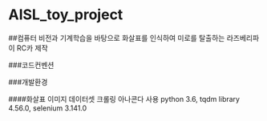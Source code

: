 # AISL_toy_project
##컴퓨터 비전과 기계학습을 바탕으로 화살표를 인식하여 미로를 탈출하는 라즈베리파이 RC카 제작

###코드컨벤션

###개발환경

####화살표 이미지 데이터셋 크롤링
아나콘다 사용
python 3.6, tqdm library 4.56.0, selenium 3.141.0
